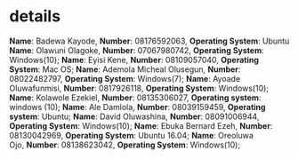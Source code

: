 # details
**Name**: Badewa Kayode, **Number**: 08176592063, **Operating System**: Ubuntu
**Name**: Olawuni Olagoke, **Number**: 07067980742, **Operating System**: Windows(10);
**Name**: Eyisi Kene, **Number**: 08109057040, **Operating System**: Mac OS;
**Name**: Ademola Micheal Olusegun, **Number**: 08022482797, **Operating System**: Windows(7);
**Name**: Ayoade Oluwafunmisi, **Number**: 0817926118, **Operating System**: Windows(10);
**Name**: Kolawole Ezekiel, **Number**: 08135306027, **Operating system**: windows (10);
**Name**: Ale Damlola, **Number**: 08039159459, **Operating system**: Ubuntu;
**Name**: David Oluwashina, **Number**: 08091006944, **Operating System**: Windows(10);
**Name**: Ebuka Bernard Ezeh, **Number**: 08130042969, **Operating System**: Ubuntu 16.04;
**Name**: Oreoluwa Ojo, **Number**: 08138623042, **Operating System**: Windows(10);
